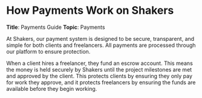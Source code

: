 # How Payments Work on Shakers

**Title**: Payments Guide
**Topic**: Payments

At Shakers, our payment system is designed to be secure, transparent, and simple for both clients and freelancers. All payments are processed through our platform to ensure protection.

When a client hires a freelancer, they fund an escrow account. This means the money is held securely by Shakers until the project milestones are met and approved by the client. This protects clients by ensuring they only pay for work they approve, and it protects freelancers by ensuring the funds are available before they begin working.